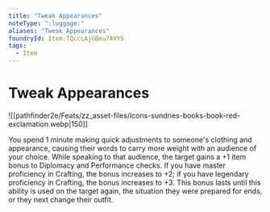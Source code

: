 ```yaml
---
title: "Tweak Appearances"
noteType: ":luggage:"
aliases: "Tweak Appearances"
foundryId: Item.TQccLAjGBmu7AVY5
tags:
  - Item
---
```


# Tweak Appearances
![[pathfinder2e/Feats/zz_asset-files/icons-sundries-books-book-red-exclamation.webp|150]]

You spend 1 minute making quick adjustments to someone's clothing and appearance, causing their words to carry more weight with an audience of your choice. While speaking to that audience, the target gains a +1 item bonus to Diplomacy and Performance checks. If you have master proficiency in Crafting, the bonus increases to +2; if you have legendary proficiency in Crafting, the bonus increases to +3. This bonus lasts until this ability is used on the target again, the situation they were prepared for ends, or they next change their outfit.
